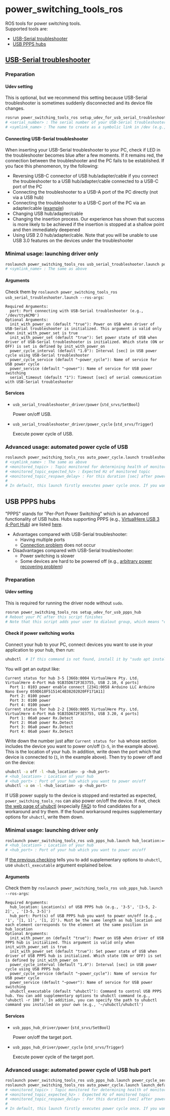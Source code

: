 # power_switching_tools_ros

ROS tools for power switching tools.  
Supported tools are:
- [USB-Serial troubleshooter](#usb-serial-troubleshooter)
- [USB PPPS hubs](#usb-ppps-hubs)

## [USB-Serial troubleshooter](https://www.century.co.jp/products/ct-3usb1hub.html)

### Preparation

#### Udev setting

This is optional, but we recommend this setting because USB-Serial troubleshooter is sometimes suddenly disconnected and its device file changes.
```bash
rosrun power_switching_tools_ros setup_udev_for_usb_serial_troubleshooter <serial_number> <symlink_name>
# <serial_number> : The serial number of your USB-Serial troubleshooter (e.g., 001A02F2046C). You can check the serial number by "udevadm info --name=/dev/ttyACM* --attribute-walk"
# <symlink_name> : The name to create as a symbolic link in /dev (e.g., usb_serial_troubleshooter1)
```

#### Connecting USB-Serial troubleshooter

When inserting your USB-Serial troubleshooter to your PC, check if LED in the troubleshooter becomes blue after a few moments.
If it remains red, the connection between the troubleshooter and the PC fails to be established.
If you face this phenomenon, try the following:
- Reversing USB-C connector of USB hub/adapter/cable if you connect the troubleshooter to a USB hub/adapter/cable connected to a USB-C port of the PC
- Connecting the troubleshooter to a USB-A port of the PC directly (not via a USB hub)
- Connecting the troubleshooter to a USB-C port of the PC via an adapter/cable ([example](https://www.amazon.co.jp/dp/B09SFS9C5K))
- Changing USB hub/adapter/cable
- Changing the insertion process. Our experience has shown that success is more likely to be achieved if the insertion is stopped at a shallow point and then immediately deepened
- Using USB 2.0 hub/adapter/cable. Note that you will be unable to use USB 3.0 features on the devices under the troubleshooter

### Minimal usage: launching driver only

```bash
roslaunch power_switching_tools_ros usb_serial_troubleshooter.launch port:=/dev/<symlink_name>
# <symlink_name> : The same as above
```

#### Arguments

Check them by `roslaunch power_switching_tools_ros usb_serial_troubleshooter.launch --ros-args`:
```
Required Arguments:
  port: Port connecting with USB-Serial troubleshooter (e.g., '/dev/ttyACM0')
Optional Arguments:
  init_with_power_on (default "true"): Power on USB when driver of USB-Serial troubleshooter is initialized. This argument is valid only when init_with_power_set is true
  init_with_power_set (default "true"): Set power state of USB when driver of USB-Serial troubleshooter is initialized. Which state (ON or OFF) is set is defined by init_with_power_on
  power_cycle_interval (default "1.0"): Interval [sec] in USB power cycle using USB-Serial troubleshooter
  power_cycle_service (default "~power_cycle"): Name of service for USB power cycle
  power_service (default "~power"): Name of service for USB power switching
  serial_timeout (default "1"): Timeout [sec] of serial communication with USB-Serial troubleshooter
```

#### Services

- `usb_serial_troubleshooter_driver/power` (`std_srvs/SetBool`)

  Power on/off USB.

- `usb_serial_troubleshooter_driver/power_cycle` (`std_srvs/Trigger`)

  Execute power cycle of USB.

### Advanced usage: automated power cycle of USB

```bash
roslaunch power_switching_tools_ros auto_power_cycle.launch troubleshooter_port:=/dev/<symlink_name> monitored_topic:=<monitored_topic> monitored_topic_expected_hz:=<monitored_topic_expected_hz> monitored_topic_respawn_delay:=<monitored_topic_respawn_delay>
# <symlink_name> : The same as above
# <monitored_topic> : Topic monitored for determining health of monitored communication. If this is not published for an unusually long period, power cycle of that communication occurs
# <monitored_topic_expected_hz> : Expected Hz of monitored topic
# <monitored_topic_respawn_delay> : For this duration [sec] after power cycle, new power cycle does not occur to wait for topic to be published
#
# In default, this launch firstly executes power cycle once. If you want to change this behavior, set "init_with_power_cycle:=false"
```

## USB PPPS hubs

"PPPS" stands for "Per-Port Power Switching" which is an advanced functionality of USB hubs.
Hubs supporting PPPS (e.g., [VirtualHere USB 3 4-Port Hub](https://modularkvmip.com/product/usb-hub/)) are listed [here](https://github.com/mvp/uhubctl?tab=readme-ov-file#compatible-usb-hubs).
- Advantages compared with USB-Serial troubleshooter:
  - Having multiple ports
  - [Connection problem](#connecting-usb-serial-troubleshooter) does not occur
- Disadvantages compared with USB-Serial troubleshooter:
  - Power switching is slower
  - Some devices are hard to be powered off (e.g., [arbitrary power recovering problem](https://github.com/mvp/uhubctl?tab=readme-ov-file#power-comes-back-on-after-few-seconds-on-linux))

### Preparation

#### Udev setting

This is required for running the driver node without `sudo`.
```bash
rosrun power_switching_tools_ros setup_udev_for_usb_ppps_hub
# Reboot your PC after this script finishes
# Note that this script adds your user to dialout group, which means "chmod" becomes unnecessary for accessing some device files (e.g., /dev/ttyACM0)
```

#### Check if power switching works

Connect your hub to your PC, connect devices you want to use in your application to your hub, then run:
```bash
uhubctl  # If this command is not found, install it by "sudo apt install uhubctl"
```
You will get an output like:
```
Current status for hub 3-5 [366b:0004 VirtualHere Pty. Ltd. VirtualHere 4-Port Hub 91B35D672F3E3755, USB 2.10, 4 ports]
  Port 1: 0103 power enable connect [2341:0058 Arduino LLC Arduino Nano Every 059D618F51514C4B38202020FF171A11]
  Port 2: 0100 power
  Port 3: 0100 power
  Port 4: 0100 power
Current status for hub 2-2 [366b:0005 VirtualHere Pty. Ltd. VirtualHere 4-Port Hub 91B35D672F3E3755, USB 3.20, 4 ports]
  Port 1: 06a0 power Rx.Detect
  Port 2: 06a0 power Rx.Detect
  Port 3: 06a0 power Rx.Detect
  Port 4: 06a0 power Rx.Detect
```
Write down the number just after `Current status for hub` whose section includes the device you want to power on/off (`3-5`, in the example above).
This is the location of your hub.
In addition, write down the port which that device is connected to (`1`, in the example above).
Then try to power off and on the device:
```bash
uhubctl -a off -l <hub_location> -p <hub_port>
# <hub_location> : Location of your hub
# <hub_port> : Port of your hub which you want to power on/off
uhubctl -a on -l <hub_location> -p <hub_port>
```
If USB power supply to the device is stopped and restarted as expected, `power_switching_tools_ros` can also power on/off the device.
If not, check [the web page of uhubctl](https://github.com/mvp/uhubctl) (especially [FAQ](https://github.com/mvp/uhubctl?tab=readme-ov-file#faq)) to find candidates for a workaround and try them.
If the found workaround requires supplementary options for `uhubctl`, write them down.

### Minimal usage: launching driver only

```bash
roslaunch power_switching_tools_ros usb_ppps_hub.launch hub_location:=<hub_location> hub_port:=<hub_port>
# <hub_location> : Location of your hub
# <hub_port> : Port of your hub which you want to power on/off
```
If [the previous checking](#check-if-power-switching-works) tells you to add supplementary options to `uhubctl`, use `uhubctl_executable` argument explained below.

#### Arguments

Check them by `roslaunch power_switching_tools_ros usb_ppps_hub.launch --ros-args`:
```
Required Arguments:
  hub_location: Location(s) of USB PPPS hub (e.g., '3-5', '[3-5, 2-2]', , '[3-5, 3-5]')
  hub_port: Port(s) of USB PPPS hub you want to power on/off (e.g., '1', '[1, 1]', '[1, 2]'). Must be the same length as hub_location and each element corresponds to the element at the same position in hub_location
Optional Arguments:
  init_with_power_on (default "true"): Power on USB when driver of USB PPPS hub is initialized. This argument is valid only when init_with_power_set is true
  init_with_power_set (default "true"): Set power state of USB when driver of USB PPPS hub is initialized. Which state (ON or OFF) is set is defined by init_with_power_on
  power_cycle_interval (default "1.0"): Interval [sec] in USB power cycle using USB PPPS hub
  power_cycle_service (default "~power_cycle"): Name of service for USB power cycle
  power_service (default "~power"): Name of service for USB power switching
  uhubctl_executable (default "uhubctl"): Command to control USB PPPS hub. You can add supplementary options to uhubctl command (e.g., 'uhubctl -r 100'). In addition, you can specify the path to uhubctl command you installed on your own (e.g., '~/uhubctl/uhubctl')
```

#### Services

- `usb_ppps_hub_driver/power` (`std_srvs/SetBool`)

  Power on/off the target port.

- `usb_ppps_hub_driver/power_cycle` (`std_srvs/Trigger`)

  Execute power cycle of the target port.

### Advanced usage: automated power cycle of USB hub port

```bash
roslaunch power_switching_tools_ros usb_ppps_hub.launch power_cycle_service:=auto_power_cycle/power_cycle hub_location:=<hub_location> hub_port:=<hub_port>
roslaunch power_switching_tools_ros auto_power_cycle.launch launch_default_driver:=false monitored_topic:=<monitored_topic> monitored_topic_expected_hz:=<monitored_topic_expected_hz> monitored_topic_respawn_delay:=<monitored_topic_respawn_delay>
# <monitored_topic> : Topic monitored for determining health of monitored communication. If this is not published for an unusually long period, power cycle of that communication occurs
# <monitored_topic_expected_hz> : Expected Hz of monitored topic
# <monitored_topic_respawn_delay> : For this duration [sec] after power cycle, new power cycle does not occur to wait for topic to be published
#
# In default, this launch firstly executes power cycle once. If you want to change this behavior, set "init_with_power_cycle:=false"
```
